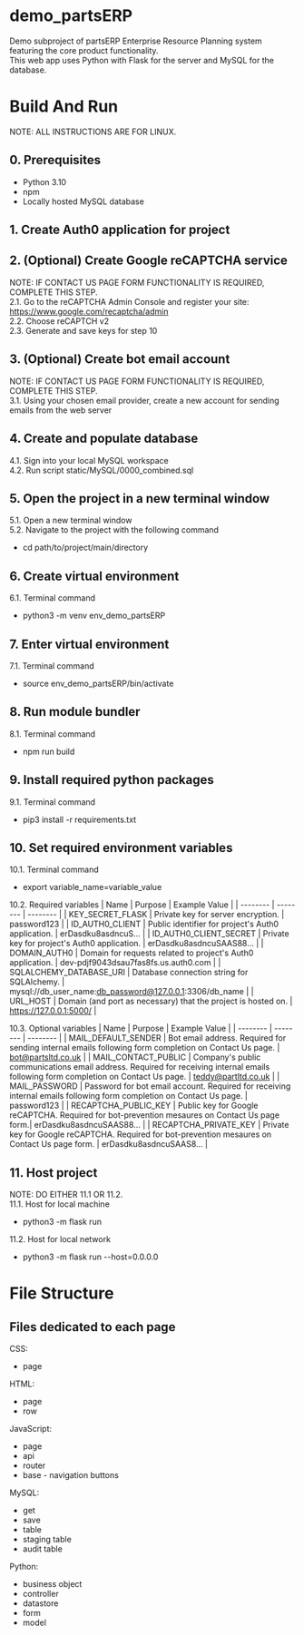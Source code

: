 # demo_partsERP
Demo subproject of partsERP Enterprise Resource Planning system featuring the core product functionality.  
This web app uses Python with Flask for the server and MySQL for the database.

# Build And Run
NOTE: ALL INSTRUCTIONS ARE FOR LINUX.  
## 0. Prerequisites
- Python 3.10
- npm
- Locally hosted MySQL database

## 1. Create Auth0 application for project

## 2. (Optional) Create Google reCAPTCHA service
NOTE: IF CONTACT US PAGE FORM FUNCTIONALITY IS REQUIRED, COMPLETE THIS STEP.  
2.1. Go to the reCAPTCHA Admin Console and register your site: https://www.google.com/recaptcha/admin  
2.2. Choose reCAPTCH v2  
2.3. Generate and save keys for step 10  

## 3. (Optional) Create bot email account
NOTE: IF CONTACT US PAGE FORM FUNCTIONALITY IS REQUIRED, COMPLETE THIS STEP.  
3.1. Using your chosen email provider, create a new account for sending emails from the web server  

## 4. Create and populate database
4.1. Sign into your local MySQL workspace  
4.2. Run script static/MySQL/0000_combined.sql  

## 5. Open the project in a new terminal window
5.1. Open a new terminal window  
5.2. Navigate to the project with the following command  
- cd path/to/project/main/directory  

## 6. Create virtual environment
6.1. Terminal command  
- python3 -m venv env_demo_partsERP  

## 7. Enter virtual environment
7.1. Terminal command  
- source env_demo_partsERP/bin/activate  

## 8. Run module bundler
8.1. Terminal command  
- npm run build  

## 9. Install required python packages
9.1. Terminal command  
- pip3 install -r requirements.txt  

## 10. Set required environment variables
10.1. Terminal command  
- export variable_name=variable_value  

10.2. Required variables
| Name | Purpose | Example Value |
| -------- | -------- | -------- |
| KEY_SECRET_FLASK | Private key for server encryption. | password123 |
| ID_AUTH0_CLIENT | Public identifier for project's Auth0 application. | erDasdku8asdncuS... |
| ID_AUTH0_CLIENT_SECRET | Private key for project's Auth0 application. | erDasdku8asdncuSAAS88... |
| DOMAIN_AUTH0 | Domain for requests related to project's Auth0 application. | dev-pdjf9043dsau7fas8fs.us.auth0.com |
| SQLALCHEMY_DATABASE_URI | Database connection string for SQLAlchemy. | mysql://db_user_name:db_password@127.0.0.1:3306/db_name |
| URL_HOST | Domain (and port as necessary) that the project is hosted on. | https://127.0.0.1:5000/ |

10.3. Optional variables
| Name | Purpose | Example Value |
| -------- | -------- | -------- |
| MAIL_DEFAULT_SENDER | Bot email address. Required for sending internal emails following form completion on Contact Us page. | bot@partsltd.co.uk |
| MAIL_CONTACT_PUBLIC | Company's public communications email address. Required for receiving internal emails following form completion on Contact Us page. | teddy@partltd.co.uk |
| MAIL_PASSWORD | Password for bot email account. Required for receiving internal emails following form completion on Contact Us page. | password123 |
| RECAPTCHA_PUBLIC_KEY | Public key for Google reCAPTCHA. Required for bot-prevention mesaures on Contact Us page form.| erDasdku8asdncuSAAS88... |
| RECAPTCHA_PRIVATE_KEY | Private key for Google reCAPTCHA. Required for bot-prevention mesaures on Contact Us page form. | erDasdku8asdncuSAAS8... |

## 11. Host project
NOTE: DO EITHER 11.1 OR 11.2.  
11.1. Host for local machine  
- python3 -m flask run

11.2. Host for local network  
- python3 -m flask run --host=0.0.0.0


# File Structure
## Files dedicated to each page
CSS:  
- page  

HTML:  
- page  
- row  

JavaScript:  
- page  
- api  
- router  
- base - navigation buttons  

MySQL:  
- get  
- save  
- table  
- staging table  
- audit table  

Python:  
- business object  
- controller  
- datastore  
- form  
- model  
